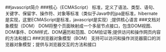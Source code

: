 ##javascript简介
###核心（ECMAScript）
标准，定义了语法、类型、语句、关键字、保留字、操作符、对象等标准（类似于Java中的jpa是标准，hibernate是实现，这里ECMAScript是标准，javascript是实现）;提供核心语言
###文档对象模型（DOM）
DOM将整个页面映射成一个多层节点接口，包含DOM视图、DOM事件、DOM样式、DOM遍历和范围、DOM验证等;提供访问和操作网页内容的方法和接口
###浏览器对象模型（BOM）
支持可以访问和操作浏览器窗口的浏览器对象模型；提供与浏览器交互的方法和接口